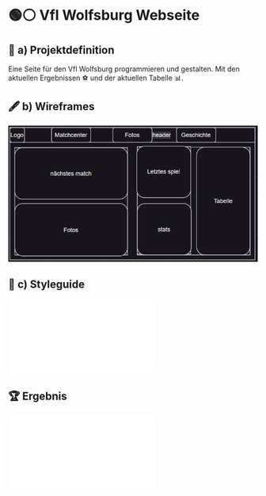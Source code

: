 # 🟢⚪ Vfl Wolfsburg Webseite  
## 📝 a) Projektdefinition  
Eine Seite für den Vfl Wolfsburg programmieren und gestalten. Mit den aktuellen Ergebnissen ⚽️ und der aktuellen Tabelle 📊.  

## 🖋️ b) Wireframes  
![🏠 Home](./images/home.png)  

## 🎨 c) Styleguide  
![🎨 Styleguide](./Styleguide.md)  

## 🏆 Ergebnis  
![✨ Ergebnis](./Ergebnis.md)  
